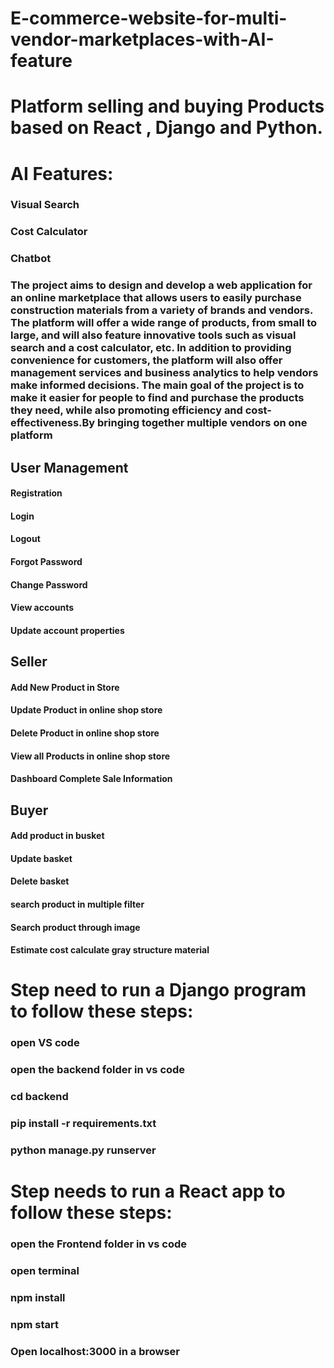 # E-commerce-website-for-multi-vendor-marketplaces-with-AI-feature
# Platform selling and buying Products based on React , Django and Python. 
# AI Features:
### Visual Search
### Cost Calculator 
### Chatbot
### The project aims to design and develop a web application for an online marketplace that allows users to easily purchase construction materials from a variety of brands and vendors. The platform will offer a wide range of products, from small to large, and will also feature innovative tools such as visual search and a cost calculator, etc. In addition to providing convenience for customers, the platform will also offer management services and business analytics to help vendors make informed decisions. The main goal of the project is to make it easier for people to find and purchase the products they need, while also promoting efficiency and cost-effectiveness.By bringing together multiple vendors on one platform

## User Management
#### Registration
#### Login
#### Logout
#### Forgot Password
#### Change Password
#### View accounts
#### Update account properties

## Seller
#### Add New Product in Store
#### Update Product in online shop store
#### Delete Product in online shop store
#### View all Products in online shop store
#### Dashboard Complete Sale Information

## Buyer
#### Add product in busket
#### Update basket
#### Delete basket
#### search product in multiple filter
#### Search product through image
#### Estimate cost calculate gray structure material

# Step need to run a Django program to follow these steps:
### open VS code
### open the backend folder in vs code
### cd backend
### pip install -r requirements.txt
### python manage.py runserver
# Step needs to run a React app to follow these steps:
### open the Frontend folder in vs code
### open terminal
### npm install
### npm start
### Open localhost:3000 in a browser
